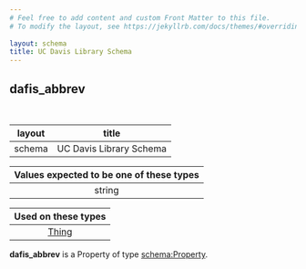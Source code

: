 ```yaml
---
# Feel free to add content and custom Front Matter to this file.
# To modify the layout, see https://jekyllrb.com/docs/themes/#overriding-theme-defaults
    
layout: schema
title: UC Davis Library Schema
---
```

## dafis_abbrev
<br />

| layout | title |
| ------------- |-------------|
| schema | UC Davis Library Schema |

| Values expected to be one of these types  |
|:--------:|
| string |

| Used on these types  |
|:--------:|
| [Thing](http://schema.org/Thing) |
      
**dafis_abbrev** is a Property of type [schema:Property](http://schema.org/Property).<br /> 

